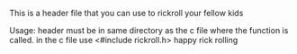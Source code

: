 This is a header file that you can use to rickroll your fellow kids

Usage:
header must be in same directory as the c file where the function is called.
in the c file use <#include rickroll.h>
happy rick rolling
